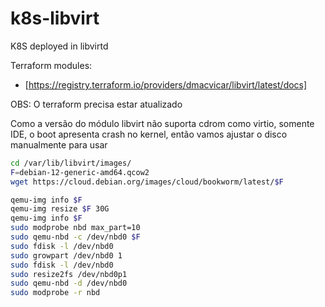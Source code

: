 # k8s-libvirt

K8S deployed in libvirtd

Terraform modules:

- [https://registry.terraform.io/providers/dmacvicar/libvirt/latest/docs]

OBS: O terraform precisa estar atualizado

Como a versão do módulo libvirt não suporta cdrom como virtio, somente IDE, o boot apresenta crash no kernel, então vamos ajustar o disco manualmente para usar

```bash
cd /var/lib/libvirt/images/
F=debian-12-generic-amd64.qcow2
wget https://cloud.debian.org/images/cloud/bookworm/latest/$F

qemu-img info $F
qemu-img resize $F 30G
qemu-img info $F
sudo modprobe nbd max_part=10
sudo qemu-nbd -c /dev/nbd0 $F
sudo fdisk -l /dev/nbd0
sudo growpart /dev/nbd0 1
sudo fdisk -l /dev/nbd0
sudo resize2fs /dev/nbd0p1
sudo qemu-nbd -d /dev/nbd0
sudo modprobe -r nbd
```
